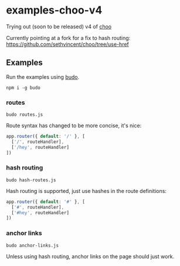 # examples-choo-v4

Trying out (soon to be released) v4 of [choo](https://github.com/yoshuawuyts/choo)

Currently pointing at a fork for a fix to hash routing: https://github.com/sethvincent/choo/tree/use-href

## Examples

Run the examples using [budo](https://npmjs.com/budo).

```
npm i -g budo
```

### routes

```
budo routes.js
```

Route syntax has changed to be more concise, it's nice:

```js
app.router({ default: '/' }, [
  ['/', routeHandler],
  ['/hey', routeHandler]
])
```

### hash routing

```
budo hash-routes.js
```

Hash routing is supported, just use hashes in the route definitions:

```js
app.router({ default: '#' }, [
  ['#', routeHandler],
  ['#hey', routeHandler]
])
```

### anchor links

```
budo anchor-links.js
```

Unless using hash routing, anchor links on the page should just work.
